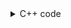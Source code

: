<details><summary>C++ code</summary>

![](../../../../assets/fixing-2-swapped-nodes-of-bst.png)

</details>
